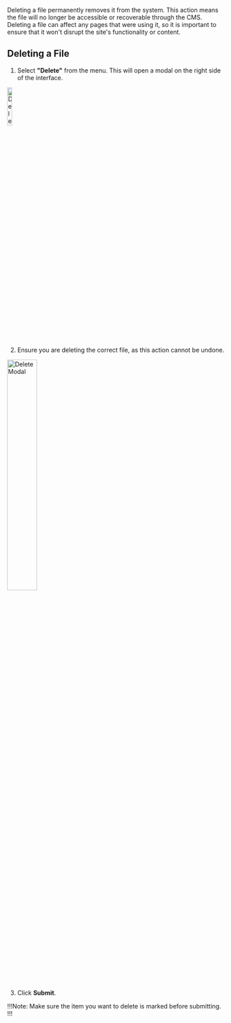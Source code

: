 Deleting a file permanently removes it from the system. This action means the file will no longer be accessible or recoverable through the CMS. Deleting a file can affect any pages that were using it, so it is important to ensure that it won't disrupt the site's functionality or content.

## Deleting a File

1. Select **"Delete"** from the menu. This will open a modal on the right side of the interface.

<p><img src="/static/images/common/delete-menu.jpg" alt="Delete Menu" style="width: 15%;"></p>

2. Ensure you are deleting the correct file, as this action cannot be undone.

<p><img src="/static/images/files/delete.jpg" alt="Delete Modal" style="width: 37%;"></p>

3. Click <span class="text-blue">**Submit**</span>.

!!!Note:
Make sure the item you want to delete is marked before submitting.
!!!